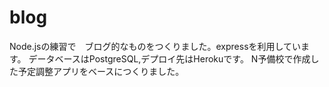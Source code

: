 # blog
Node.jsの練習で　ブログ的なものをつくりました。expressを利用しています。
データベースはPostgreSQL,デプロイ先はHerokuです。
N予備校で作成した予定調整アプリをベースにつくりました。
